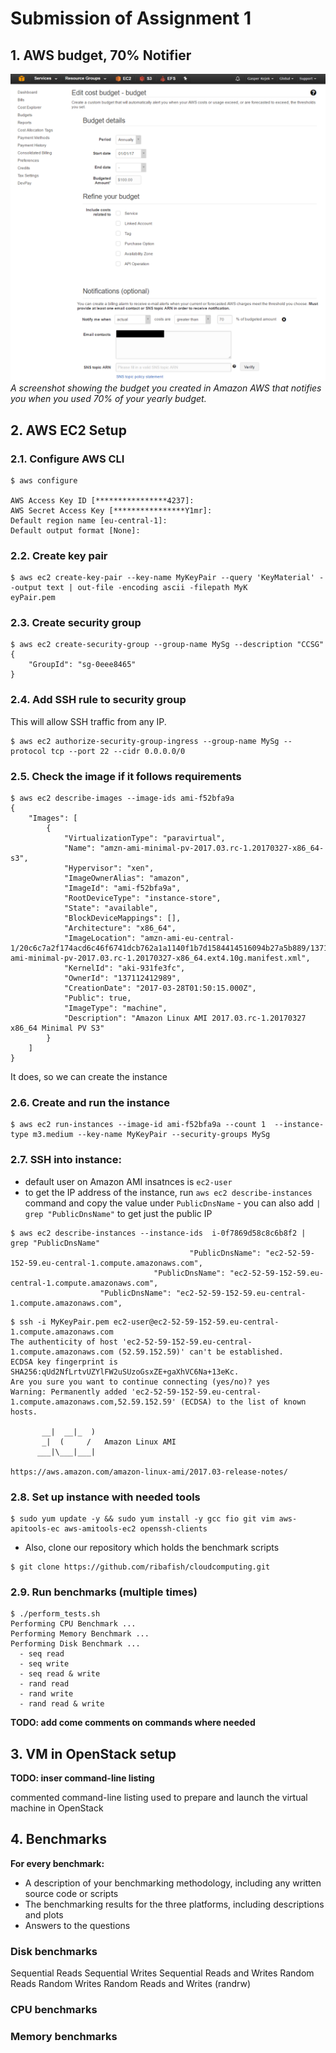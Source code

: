 # Submission of Assignment 1


## 1. AWS budget, 70% Notifier

![](material/budget.png)
*A screenshot showing the budget you created in Amazon AWS that notifies you when you used 70% of your yearly budget.*


## 2. AWS EC2 Setup

### 2.1. Configure AWS CLI
```
$ aws configure

AWS Access Key ID [****************4237]:
AWS Secret Access Key [****************Y1mr]:
Default region name [eu-central-1]:
Default output format [None]:
```

### 2.2. Create key pair

```
$ aws ec2 create-key-pair --key-name MyKeyPair --query 'KeyMaterial' --output text | out-file -encoding ascii -filepath MyK
eyPair.pem
```

### 2.3. Create security group

```
$ aws ec2 create-security-group --group-name MySg --description "CCSG"
{
    "GroupId": "sg-0eee8465"
}

```

### 2.4. Add SSH rule to security group

This will allow SSH traffic from any IP.

```
$ aws ec2 authorize-security-group-ingress --group-name MySg --protocol tcp --port 22 --cidr 0.0.0.0/0

```

### 2.5. Check the image if it follows requirements

```
$ aws ec2 describe-images --image-ids ami-f52bfa9a
{
    "Images": [
        {
            "VirtualizationType": "paravirtual",
            "Name": "amzn-ami-minimal-pv-2017.03.rc-1.20170327-x86_64-s3",
            "Hypervisor": "xen",
            "ImageOwnerAlias": "amazon",
            "ImageId": "ami-f52bfa9a",
            "RootDeviceType": "instance-store",
            "State": "available",
            "BlockDeviceMappings": [],
            "Architecture": "x86_64",
            "ImageLocation": "amzn-ami-eu-central-1/20c6c7a2f174acd6c46f6741dcb762a1a1140f1b7d1584414516094b27a5b889/137112412989/amzn-ami-minimal-pv-2017.03.rc-1.20170327-x86_64.ext4.10g.manifest.xml",
            "KernelId": "aki-931fe3fc",
            "OwnerId": "137112412989",
            "CreationDate": "2017-03-28T01:50:15.000Z",
            "Public": true,
            "ImageType": "machine",
            "Description": "Amazon Linux AMI 2017.03.rc-1.20170327 x86_64 Minimal PV S3"
        }
    ]
}
```

It does, so we can create the instance

### 2.6. Create and run the instance

```
$ aws ec2 run-instances --image-id ami-f52bfa9a --count 1  --instance-type m3.medium --key-name MyKeyPair --security-groups MySg
```

### 2.7. SSH into instance: 

* default user on Amazon AMI insatnces is `ec2-user`
* to get the IP address of the instance, run `aws ec2 describe-instances` command and copy the value under `PublicDnsName` - you can also add `| grep "PublicDnsName"` to get just the public IP

```
$ aws ec2 describe-instances --instance-ids  i-0f7869d58c8c6b8f2 | grep "PublicDnsName"
                                        "PublicDnsName": "ec2-52-59-152-59.eu-central-1.compute.amazonaws.com",
                                "PublicDnsName": "ec2-52-59-152-59.eu-central-1.compute.amazonaws.com",
                    "PublicDnsName": "ec2-52-59-152-59.eu-central-1.compute.amazonaws.com",
```

```
$ ssh -i MyKeyPair.pem ec2-user@ec2-52-59-152-59.eu-central-1.compute.amazonaws.com
The authenticity of host 'ec2-52-59-152-59.eu-central-1.compute.amazonaws.com (52.59.152.59)' can't be established.
ECDSA key fingerprint is SHA256:qUd2NfLrtvUZYlFW2uSUzoGsxZE+gaXhVC6Na+13eKc.
Are you sure you want to continue connecting (yes/no)? yes
Warning: Permanently added 'ec2-52-59-152-59.eu-central-1.compute.amazonaws.com,52.59.152.59' (ECDSA) to the list of known hosts.

       __|  __|_  )
       _|  (     /   Amazon Linux AMI
      ___|\___|___|

https://aws.amazon.com/amazon-linux-ami/2017.03-release-notes/

```
### 2.8. Set up instance with needed tools

```
$ sudo yum update -y && sudo yum install -y gcc fio git vim aws-apitools-ec aws-amitools-ec2 openssh-clients
```

* Also, clone our repository which holds the benchmark scripts

```
$ git clone https://github.com/ribafish/cloudcomputing.git
```

### 2.9. Run benchmarks (multiple times)

```
$ ./perform_tests.sh 
Performing CPU Benchmark ...
Performing Memory Benchmark ...
Performing Disk Benchmark ...
  - seq read
  - seq write
  - seq read & write
  - rand read
  - rand write
  - rand read & write

```

**TODO: add come comments on commands where needed**

## 3. VM in OpenStack setup

**TODO: inser command-line listing**

commented command-line listing used to prepare and launch the virtual
machine in OpenStack

## 4. Benchmarks

**For every benchmark:**

- A description of your benchmarking methodology, including any written source code or scripts
-  The benchmarking results for the three platforms, including
descriptions and plots
-  Answers to the questions

### Disk benchmarks



Sequential Reads
Sequential Writes
Sequential Reads and Writes
Random Reads
Random Writes
Random Reads and Writes (randrw)

### CPU benchmarks



### Memory benchmarks
